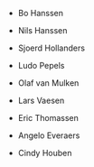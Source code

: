 - Bo Hanssen
- Nils Hanssen
- Sjoerd Hollanders
- Ludo Pepels

- Olaf van Mulken
- Lars Vaesen

- Eric Thomassen

- Angelo Everaers
- Cindy Houben